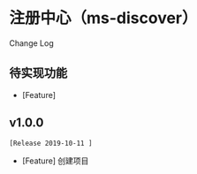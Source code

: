 # 注册中心（ms-discover）

Change Log 

## 待实现功能
- [Feature] 


## v1.0.0
    [Release 2019-10-11 ]
- [Feature] 创建项目 







